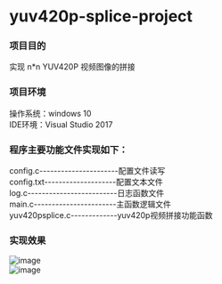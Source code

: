 # yuv420p-splice-project

### 项目目的
实现 n*n YUV420P 视频图像的拼接

### 项目环境
操作系统：windows 10     
IDE环境：Visual Studio 2017     

### 程序主要功能文件实现如下：     
config.c----------------------配置文件读写     
config.txt--------------------配置文本文件     
log.c-------------------------日志函数文件     
main.c-----------------------主函数逻辑文件     
yuv420psplice.c-------------yuv420p视频拼接功能函数    

### 实现效果
![image](https://img2018.cnblogs.com/blog/1334974/201906/1334974-20190605013919208-1393511419.png)    
![image](https://img2018.cnblogs.com/blog/1334974/201906/1334974-20190605013943536-246073383.png)   
